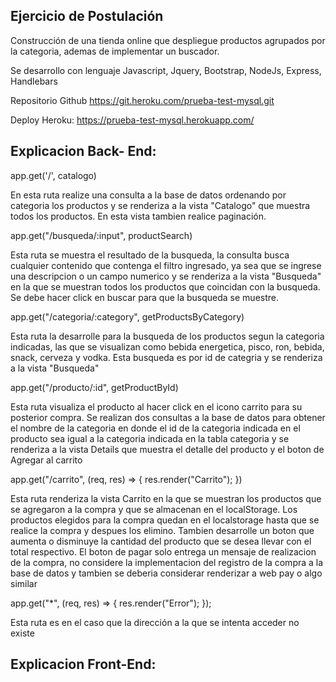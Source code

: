 Ejercicio de Postulación
-------------------------

Construcción de una tienda online que despliegue productos agrupados 
por la categoria, ademas de implementar un buscador.

Se desarrollo con lenguaje Javascript, Jquery, Bootstrap, NodeJs, Express, Handlebars

Repositorio Github
https://git.heroku.com/prueba-test-mysql.git

Deploy Heroku:
https://prueba-test-mysql.herokuapp.com/

Explicacion Back- End:
----------------------

app.get('/', catalogo) 

En esta ruta realize una consulta a la base de datos ordenando por categoria 
los productos y se renderiza a la vista "Catalogo" que muestra todos los productos. 
En esta vista tambien realice paginación.

app.get("/busqueda/:input", productSearch)

Esta ruta se muestra el resultado de la busqueda, la consulta busca cualquier contenido que contenga el filtro ingresado, ya sea que se ingrese una descripcion o un campo numerico y  se renderiza a la vista "Busqueda" en la que se muestran todos los productos que coincidan con la busqueda. Se debe hacer click en buscar para que la busqueda se muestre.

app.get("/categoria/:category", getProductsByCategory)

Esta ruta la desarrolle para la busqueda de los productos segun la categoria indicadas, las que se visualizan como bebida energetica, pisco, ron, bebida, snack, cerveza y vodka. Esta busqueda es por id de categria y se renderiza a la vista "Busqueda"

app.get("/producto/:id", getProductById)

Esta ruta visualiza el producto al hacer click en el icono carrito para su posterior compra. Se realizan dos consultas a la base de datos para obtener el nombre de la categoria en donde el id de la categoria indicada en el producto sea igual a la categoria indicada en la tabla categoria y se renderiza a la vista Details que muestra el detalle del producto y el boton de Agregar al carrito


app.get("/carrito", (req, res) => {
    res.render("Carrito");
})

Esta ruta renderiza la vista Carrito en la que se muestran los productos que se agregaron a la compra y que se almacenan en el localStorage. Los productos elegidos para la compra quedan en el localstorage hasta que se realice la compra y despues los elimino. Tambien desarrolle un boton que aumenta o disminuye la cantidad del producto que se desea llevar con el total respectivo. El boton de pagar solo entrega un mensaje de realizacion de la compra, no considere la implementacion del registro de la compra a la base de datos y tambien se deberia considerar renderizar a web pay o algo similar

app.get("*", (req, res) => {
    res.render("Error");
  });

Esta ruta es en el caso que la dirección a la que se intenta acceder no existe

Explicacion Front-End:
---------------------

